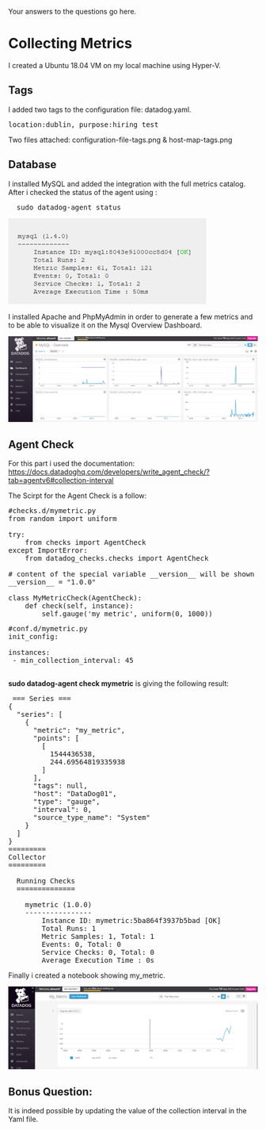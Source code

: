 Your answers to the questions go here.

<h1>Collecting Metrics</h1>

I created a Ubuntu 18.04 VM on my local machine using Hyper-V.

<h2>Tags</h2>

I added two tags to the configuration file: datadog.yaml.<br/>
<pre>location:dublin, purpose:hiring_test </pre>
Two files attached: configuration-file-tags.png & host-map-tags.png

<h2>Database</h2>

I installed MySQL and added the integration with the full metrics catalog.
After i checked the status of the agent using : 
<pre>  sudo datadog-agent status </pre>
<img src="mysql-agent-status.png">

I installed Apache and PhpMyAdmin in order to generate a few metrics and to be able to visualize it on the Mysql Overview Dashboard.

<img src="mysql-overview-dashboard.png">


<h2>Agent Check</h2>

For this part i used the documentation: https://docs.datadoghq.com/developers/write_agent_check/?tab=agentv6#collection-interval

The Scirpt for the Agent Check is a follow: 


<pre>
#checks.d/mymetric.py
from random import uniform

try:
    from checks import AgentCheck
except ImportError:
    from datadog_checks.checks import AgentCheck

# content of the special variable __version__ will be shown in the Agent status page
__version__ = "1.0.0"

class MyMetricCheck(AgentCheck):
    def check(self, instance):
        self.gauge('my_metric', uniform(0, 1000))
</pre>

<pre>
#conf.d/mymetric.py
init_config:

instances:
 - min_collection_interval: 45
 </pre>
 
 <b>sudo datadog-agent check mymetric</b> is giving the following result:
 <pre>
 === Series ===
{
  "series": [
    {
      "metric": "my_metric",
      "points": [
        [
          1544436538,
          244.69564819335938
        ]
      ],
      "tags": null,
      "host": "DataDog01",
      "type": "gauge",
      "interval": 0,
      "source_type_name": "System"
    }
  ]
}
=========
Collector
=========

  Running Checks
  ==============

    mymetric (1.0.0)
    ----------------
        Instance ID: mymetric:5ba864f3937b5bad [OK]
        Total Runs: 1
        Metric Samples: 1, Total: 1
        Events: 0, Total: 0
        Service Checks: 0, Total: 0
        Average Execution Time : 0s
</pre>

Finally i created a notebook showing my_metric.

<img src="notebook-my-metric.png">

<h2>Bonus Question:</h2>
It is indeed possible by updating the value of the collection interval in the Yaml file.
